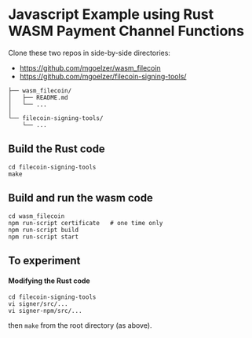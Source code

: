 # Javascript Example using Rust WASM Payment Channel Functions

Clone these two repos in side-by-side directories:
 - https://github.com/mgoelzer/wasm_filecoin 
 - https://github.com/mgoelzer/filecoin-signing-tools/

```
├── wasm_filecoin/
│   ├── README.md
│   └── ...
│   
└── filecoin-signing-tools/
    └── ...
```

## Build the Rust code

```
cd filecoin-signing-tools
make
```

## Build and run the wasm code

```
cd wasm_filecoin
npm run-script certificate   # one time only
npm run-script build
npm run-script start
```

## To experiment

#### Modifying the Rust code

```
cd filecoin-signing-tools
vi signer/src/...
vi signer-npm/src/...
```

then `make` from the root directory (as above).

